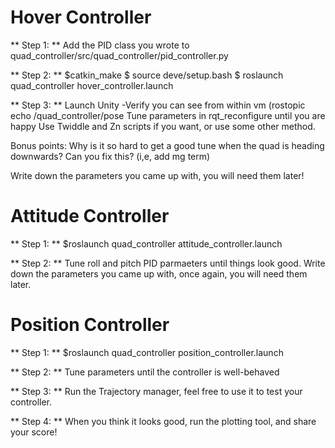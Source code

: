 
# Hover Controller #
** Step 1: **
Add the PID class you wrote to quad_controller/src/quad_controller/pid_controller.py

** Step 2: **
$catkin_make
$ source deve/setup.bash
$ roslaunch quad_controller hover_controller.launch

** Step 3: **
Launch Unity
	-Verify you can see from within vm (rostopic echo /quad_controller/pose
Tune parameters in rqt_reconfigure until you are happy
Use Twiddle and Zn scripts if you want, or use some other method.

Bonus points: Why is it so hard to get a good tune when the quad is heading downwards?
		Can you fix this? (i,e, add mg term)

Write down the parameters you came up with, you will need them later!

# Attitude Controller #
** Step 1: **
$roslaunch quad_controller attitude_controller.launch

** Step 2: **
Tune roll and pitch PID parmaeters until things look good.
Write down the parameters you came up with, once again, you will need them later.


# Position Controller #
** Step 1: **
$roslaunch quad_controller position_controller.launch


** Step 2: ** 
Tune parameters until the controller is well-behaved

** Step 3: **
Run the Trajectory manager, feel free to use it to test your controller.

** Step 4: ** 
When you think it looks good, run the plotting tool, and share your score!
